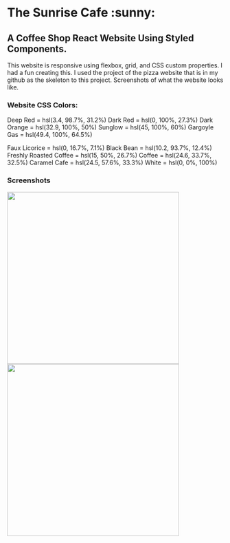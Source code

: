 <h1>The Sunrise Cafe :sunny:</h1>

<h2>A Coffee Shop React Website Using Styled Components. </h2>

<p>This website is responsive using flexbox, grid, and CSS custom properties. I had a fun creating this. I used the project of the pizza website that is in my github as the skeleton to this project. Screenshots of what the website looks like.</p>

<h3>Website CSS Colors:</h3>

<!--  Primary: -->

Deep Red = hsl(3.4, 98.7%, 31.2%)
Dark Red = hsl(0, 100%, 27.3%)
Dark Orange = hsl(32.9, 100%, 50%)
Sunglow = hsl(45, 100%, 60%)
Gargoyle Gas = hsl(49.4, 100%, 64.5%)

<!--  Neutral Colors: -->

Faux Licorice = hsl(0, 16.7%, 7.1%)
Black Bean = hsl(10.2, 93.7%, 12.4%)
Freshly Roasted Coffee = hsl(15, 50%, 26.7%)
Coffee = hsl(24.6, 33.7%, 32.5%)
Caramel Cafe = hsl(24.5, 57.6%, 33.3%)
White = hsl(0, 0%, 100%)

### Screenshots

<img src="images/React-website.png" width="400"> <img src="images/React-website2.png" width="400">
